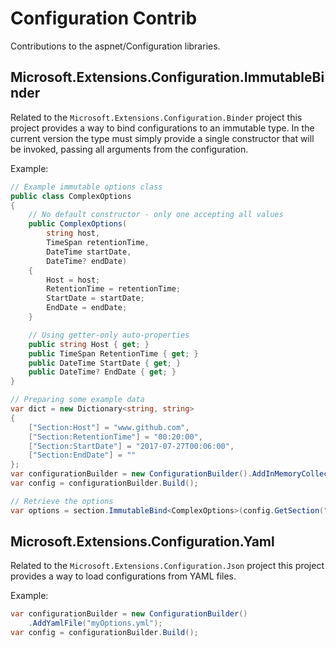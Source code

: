 # Configuration Contrib

Contributions to the aspnet/Configuration libraries.

## Microsoft.Extensions.Configuration.ImmutableBinder

Related to the `Microsoft.Extensions.Configuration.Binder` project this project provides a way to bind configurations to an immutable type. In the current version the type must simply provide a single constructor that will be invoked, passing all arguments from the configuration.

Example:

```csharp
// Example immutable options class
public class ComplexOptions
{
    // No default constructor - only one accepting all values
    public ComplexOptions(
        string host,
        TimeSpan retentionTime,
        DateTime startDate,
        DateTime? endDate)
    {
        Host = host;
        RetentionTime = retentionTime;
        StartDate = startDate;
        EndDate = endDate;
    }

    // Using getter-only auto-properties
    public string Host { get; }
    public TimeSpan RetentionTime { get; }
    public DateTime StartDate { get; }
    public DateTime? EndDate { get; }
}

// Preparing some example data
var dict = new Dictionary<string, string>
{
    ["Section:Host"] = "www.github.com",
    ["Section:RetentionTime"] = "00:20:00",
    ["Section:StartDate"] = "2017-07-27T00:06:00",
    ["Section:EndDate"] = ""
};
var configurationBuilder = new ConfigurationBuilder().AddInMemoryCollection(dict);
var config = configurationBuilder.Build();

// Retrieve the options
var options = section.ImmutableBind<ComplexOptions>(config.GetSection("Section"));
```

## Microsoft.Extensions.Configuration.Yaml

Related to the `Microsoft.Extensions.Configuration.Json` project this project provides a way to load configurations from YAML files.

Example:

```csharp
var configurationBuilder = new ConfigurationBuilder()
    .AddYamlFile("myOptions.yml");
var config = configurationBuilder.Build();
```
